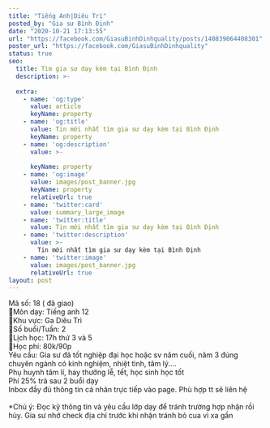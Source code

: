 ```yaml
---
title: "Tiếng Anh|Diêu Trì"
posted_by: "Gia sư Bình Định"
date: "2020-10-21 17:13:55"
url: "https://facebook.com/GiasuBinhDinhquality/posts/140839064408301"
poster_url: "https://facebook.com/GiasuBinhDinhquality"
status: true
seo:
  title: Tìm gia sư dạy kèm tại Bình Định
  description: >-
    
  extra:
    - name: 'og:type'
      value: article
      keyName: property
    - name: 'og:title'
      value: Tin mới nhất tìm gia sư dạy kèm tại Bình Định
      keyName: property
    - name: 'og:description'
      value: >-
        
      keyName: property
    - name: 'og:image'
      value: images/post_banner.jpg
      keyName: property
      relativeUrl: true
    - name: 'twitter:card'
      value: summary_large_image
    - name: 'twitter:title'
      value: Tin mới nhất tìm gia sư dạy kèm tại Bình Định
    - name: 'twitter:description'
      value: >-
        Tin mới nhất tìm gia sư dạy kèm tại Bình Định
    - name: 'twitter:image'
      value: images/post_banner.jpg
      relativeUrl: true
layout: post
---
```

Mã số: 18 ( đã giao)<br>🔹Môn dạy: Tiếng anh 12<br>🔹Khu vực: Ga Diêu Trì<br>🔹Số buổi/Tuần: 2<br>🔹Lịch học: 17h thứ 3 và 5<br>🔹Học phí: 80k/90p<br>Yêu cầu: Gia sư đã tốt nghiệp đại học hoặc sv năm cuối, năm 3 đúng chuyên ngành có kinh nghiệm, nhiệt tình, tâm lý....<br>Phụ huynh tâm lí, hay thưởng lễ, tết, học sinh học tốt<br>Phí 25% trả sau 2 buổi dạy<br>Inbox đầy đủ thông tin cá nhân trực tiếp vào page. Phù hợp tt sẽ liên hệ<br><br>*Chú ý: Đọc kỹ thông tin và yêu cầu lớp dạy để tránh trường hợp nhận rồi hủy. Gia sư nhớ check địa chỉ trước khi nhận tránh bỏ cua vì xa gần
